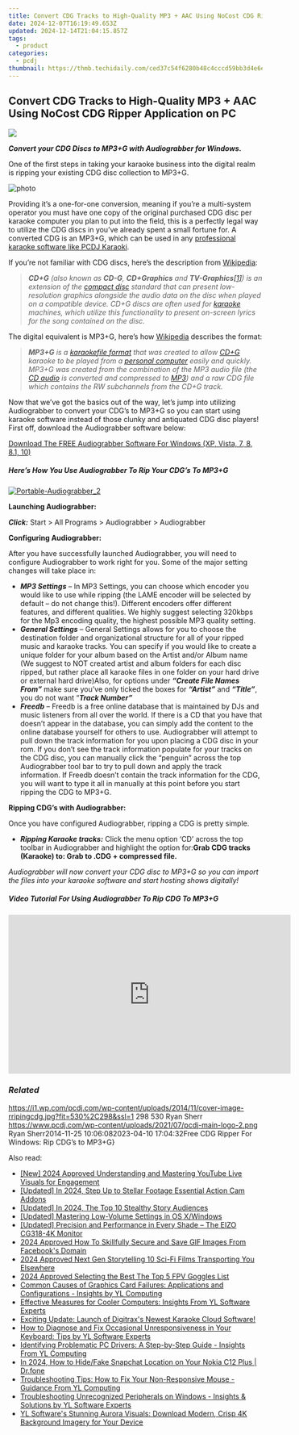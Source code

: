 ```yaml
---
title: Convert CDG Tracks to High-Quality MP3 + AAC Using NoCost CDG Ripper Application on PC
date: 2024-12-07T16:19:49.653Z
updated: 2024-12-14T21:04:15.857Z
tags:
  - product
categories:
  - pcdj
thumbnail: https://thmb.techidaily.com/ced37c54f6280b48c4cccd59bb3d4e6e75cf48a369ed52226c792a6ec4885ea2.jpg
---
```


## Convert CDG Tracks to High-Quality MP3 + AAC Using NoCost CDG Ripper Application on PC

[![](https://i1.wp.com/pcdj.com/wp-content/uploads/2014/11/cover-image-rripingcdg.jpg?resize=530%2C298&ssl=1)](https://i1.wp.com/pcdj.com/wp-content/uploads/2014/11/cover-image-rripingcdg.jpg?fit=530%2C298&ssl=1 "cover-image-rripingcdg")

_**Convert your CDG Discs to MP3+G with Audiograbber for Windows.**_

One of the first steps in taking your karaoke business into the digital realm is ripping your existing CDG disc collection to MP3+G.

![](https://i1.wp.com/pcdj.com/wp-content/uploads/2014/11/photo.png?fit=300%2C300&ssl=1 "photo")

Providing it’s a one-for-one conversion, meaning if you’re a multi-system operator you must have one copy of the original purchased CDG disc per karaoke computer you plan to put into the field, this is a perfectly legal way to utilize the CDG discs in you’ve already spent a small fortune for. A converted CDG is an MP3+G, which can be used in any [professional karaoke software like PCDJ Karaoki](https://tools.techidaily.com/pcdj/products/).

If you’re not familiar with CDG discs, here’s the description from [Wikipedia](http://en.wikipedia.org/wiki/CD%2BG):

> _**CD+G** (also known as **CD-G**, **CD+Graphics** and **TV-Graphics**[\[1\]](http://en.wikipedia.org/wiki/CD%2BG#cite%5Fnote-logos-1)) is an extension of the [compact disc](http://en.wikipedia.org/wiki/Compact%5FDisc%5FDigital%5FAudio "Compact Disc Digital Audio") standard that can present low-resolution graphics alongside the audio data on the disc when played on a compatible device. CD+G discs are often used for [karaoke](http://en.wikipedia.org/wiki/Karaoke "Karaoke") machines, which utilize this functionality to present on-screen lyrics for the song contained on the disc._

The digital equivalent is MP3+G, here’s how [Wikipedia](http://en.wikipedia.org/wiki/MP3%2BG) describes the format:

> _**MP3+G** is a [karaoke](http://en.wikipedia.org/wiki/Karaoke "Karaoke")[file format](http://en.wikipedia.org/wiki/File%5Fformat "File format") that was created to allow [CD+G](http://en.wikipedia.org/wiki/CD%2BG "CD+G") karaoke to be played from a [personal computer](http://en.wikipedia.org/wiki/Personal%5Fcomputer "Personal computer") easily and quickly. MP3+G was created from the combination of the MP3 audio file (the [CD audio](http://en.wikipedia.org/wiki/CD%5Faudio "CD audio") is converted and compressed to [MP3](http://en.wikipedia.org/wiki/MP3 "MP3")) and a raw CDG file which contains the RW subchannels from the CD+G track._

Now that we’ve got the basics out of the way, let’s jump into utilizing Audiograbber to convert your CDG’s to MP3+G so you can start using karaoke software instead of those clunky and antiquated CDG disc players! First off, download the Audiograbber software below:

[Download The FREE Audiograbber Software For Windows (XP, Vista, 7, 8, 8.1, 10)](https://pcdj.com/downloads/Setup%5FAudiograbber.exe)

#####  Here’s How You Use Audiograbber To Rip Your CDG’s To MP3+G

[![](https://i2.wp.com/pcdj.com/wp-content/uploads/2014/11/Portable-Audiograbber_2.png?fit=300%2C230&ssl=1 "Portable-Audiograbber_2")](https://i2.wp.com/pcdj.com/wp-content/uploads/2014/11/Portable-Audiograbber%5F2.png?fit=602%2C462&ssl=1)

**Launching Audiograbber:**

_**Click:**_ Start > All Programs > Audiograbber > Audiograbber

**Configuring Audiograbber:**

After you have successfully launched Audiograbber, you will need to configure Audiograbber to work right for you. Some of the major setting changes will take place in:

* _**MP3 Settings**_ – In MP3 Settings, you can choose which encoder you would like to use while ripping (the LAME encoder will be selected by default – do not change this!). Different encoders offer different features, and different qualities. We highly suggest selecting 320kbps for the Mp3 encoding quality, the highest possible MP3 quality setting.
* _**General Settings**_ – General Settings allows for you to choose the destination folder and organizational structure for all of your ripped music and karaoke tracks. You can specify if you would like to create a unique folder for your album based on the Artist and/or Album name (We suggest to NOT created artist and album folders for each disc ripped, but rather place all karaoke files in one folder on your hard drive or external hard drive)Also, for options under _**“Create File Names From”**_ make sure you’ve only ticked the boxes for _**“Artist”**_ and _**“Title”**_, you do not want “_**Track Number”**_
* _**Freedb**_ – Freedb is a free online database that is maintained by DJs and music listeners from all over the world. If there is a CD that you have that doesn’t appear in the database, you can simply add the content to the online database yourself for others to use. Audiograbber will attempt to pull down the track information for you upon placing a CDG disc in your rom. If you don’t see the track information populate for your tracks on the CDG disc, you can manually click the “penguin” across the top Audiograbber tool bar to try to pull down and apply the track information. If Freedb doesn’t contain the track information for the CDG, you will want to type it all in manually at this point before you start ripping the CDG to MP3+G.

**Ripping CDG’s with Audiograbber:**

Once you have configured Audiograbber, ripping a CDG is pretty simple.

* **_Ripping Karaoke tracks:_** Click the menu option ‘CD’ across the top toolbar in Audiograbber and highlight the option for:**Grab CDG tracks (Karaoke) to: Grab to .CDG + compressed file.**

_Audiograbber will now convert your CDG disc to MP3+G so you can import the files into your karaoke software and start hosting shows digitally!_ 

##### Video Tutorial For Using Audiograbber To Rip CDG To MP3+G

<!-- affiliate ads begin -->
<iframe width="560" height="315" src="https://www.youtube.com/embed/UoBCgLTmznE?si=MXXiGsd2qpd_DrzE" title="YouTube video player" frameborder="0" allow="accelerometer; autoplay; clipboard-write; encrypted-media; gyroscope; picture-in-picture; web-share" referrerpolicy="strict-origin-when-cross-origin" allowfullscreen></iframe>
<!-- affiliate ads end -->

### _Related_

https://i1.wp.com/pcdj.com/wp-content/uploads/2014/11/cover-image-rripingcdg.jpg?fit=530%2C298&ssl=1 298 530 Ryan Sherr https://www.pcdj.com/wp-content/uploads/2021/07/pcdj-main-logo-2.png Ryan Sherr2014-11-25 10:06:082023-04-10 17:04:32Free CDG Ripper For Windows: Rip CDG’s to MP3+G}

<ins class="adsbygoogle"
     style="display:block"
     data-ad-format="autorelaxed"
     data-ad-client="ca-pub-7571918770474297"
     data-ad-slot="1223367746"></ins>

<ins class="adsbygoogle"
     style="display:block"
     data-ad-client="ca-pub-7571918770474297"
     data-ad-slot="8358498916"
     data-ad-format="auto"
     data-full-width-responsive="true"></ins>

<span class="atpl-alsoreadstyle">Also read:</span>
<div><ul>
<li><a href="https://youtube-web.techidaily.com/024-approved-understanding-and-mastering-youtube-live-visuals-for-engagement/"><u>[New] 2024 Approved Understanding and Mastering YouTube Live Visuals for Engagement</u></a></li>
<li><a href="https://fox-http.techidaily.com/updated-in-2024-step-up-to-stellar-footage-essential-action-cam-addons/"><u>[Updated] In 2024, Step Up to Stellar Footage Essential Action Cam Addons</u></a></li>
<li><a href="https://instagram-videos.techidaily.com/updated-in-2024-the-top-10-stealthy-story-audiences/"><u>[Updated] In 2024, The Top 10 Stealthy Story Audiences</u></a></li>
<li><a href="https://extra-guidance.techidaily.com/updated-mastering-low-volume-settings-in-os-xwindows/"><u>[Updated] Mastering Low-Volume Settings in OS X/Windows</u></a></li>
<li><a href="https://fox-hovers.techidaily.com/updated-precision-and-performance-in-every-shade-the-eizo-cg318-4k-monitor/"><u>[Updated] Precision and Performance in Every Shade – The EIZO CG318-4K Monitor</u></a></li>
<li><a href="https://facebook-video-files.techidaily.com/2024-approved-how-to-skillfully-secure-and-save-gif-images-from-facebooks-domain/"><u>2024 Approved How To Skillfully Secure and Save GIF Images From Facebook's Domain</u></a></li>
<li><a href="https://fox-direct.techidaily.com/2024-approved-next-gen-storytelling-10-sci-fi-films-transporting-you-elsewhere/"><u>2024 Approved Next Gen Storytelling 10 Sci-Fi Films Transporting You Elsewhere</u></a></li>
<li><a href="https://extra-support.techidaily.com/2024-approved-selecting-the-best-the-top-5-fpv-goggles-list/"><u>2024 Approved Selecting the Best The Top 5 FPV Goggles List</u></a></li>
<li><a href="https://win-hot.techidaily.com/common-causes-of-graphics-card-failures-applications-and-configurations-insights-by-yl-computing/"><u>Common Causes of Graphics Card Failures: Applications and Configurations - Insights by YL Computing</u></a></li>
<li><a href="https://win-hot.techidaily.com/effective-measures-for-cooler-computers-insights-from-yl-software-experts/"><u>Effective Measures for Cooler Computers: Insights From YL Software Experts</u></a></li>
<li><a href="https://win-hot.techidaily.com/exciting-update-launch-of-digitraxs-newest-karaoke-cloud-software/"><u>Exciting Update: Launch of Digitrax's Newest Karaoke Cloud Software!</u></a></li>
<li><a href="https://win-hot.techidaily.com/how-to-diagnose-and-fix-occasional-unresponsiveness-in-your-keyboard-tips-by-yl-software-experts/"><u>How to Diagnose and Fix Occasional Unresponsiveness in Your Keyboard: Tips by YL Software Experts</u></a></li>
<li><a href="https://win-hot.techidaily.com/identifying-problematic-pc-drivers-a-step-by-step-guide-insights-from-yl-computing/"><u>Identifying Problematic PC Drivers: A Step-by-Step Guide - Insights From YL Computing</u></a></li>
<li><a href="https://location-social.techidaily.com/in-2024-how-to-hidefake-snapchat-location-on-your-nokia-c12-plus-drfone-by-drfone-virtual-android/"><u>In 2024, How to Hide/Fake Snapchat Location on Your Nokia C12 Plus | Dr.fone</u></a></li>
<li><a href="https://win-hot.techidaily.com/troubleshooting-tips-how-to-fix-your-non-responsive-mouse-guidance-from-yl-computing/"><u>Troubleshooting Tips: How to Fix Your Non-Responsive Mouse - Guidance From YL Computing</u></a></li>
<li><a href="https://win-hot.techidaily.com/troubleshooting-unrecognized-peripherals-on-windows-insights-and-solutions-by-yl-software-experts/"><u>Troubleshooting Unrecognized Peripherals on Windows - Insights & Solutions by YL Software Experts</u></a></li>
<li><a href="https://win-hot.techidaily.com/yl-softwares-stunning-aurora-visuals-download-modern-crisp-4k-background-imagery-for-your-device/"><u>YL Software's Stunning Aurora Visuals: Download Modern, Crisp 4K Background Imagery for Your Device</u></a></li>
</ul></div>

